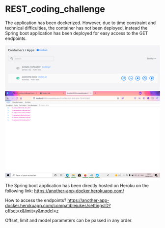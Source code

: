 # REST_coding_challenge


The application has been dockerized. However, due to time constraint and technical difficulties, the container has not been deployed, instead the Spring boot application has been deployed for easy access to the GET endpoints.

<img src=https://github.com/himelsaha29/REST_coding_challenge/blob/main/img/docker.PNG>

<img src=https://github.com/himelsaha29/REST_coding_challenge/blob/main/img/localhost.PNG>

The Spring boot application has been directly hosted on Heroku on the following link:
https://another-app-docker.herokuapp.com/

How to access the endpoints?
https://another-app-docker.herokuapp.com/compatiblejukes/settingsID?offset=x&limit=y&model=z

Offset, limit and model parameters can be passed in any order.



